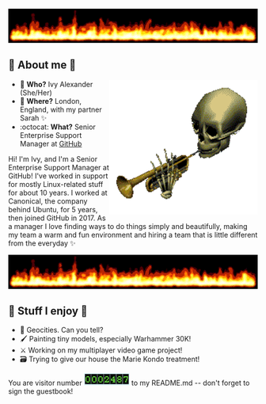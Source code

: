 
![cool flames](https://github.com/ivyharriet/ivyharriet/blob/ivyharriet-readme/cool-flames.gif)

## 👹 About me 👹

<img src="https://github.com/ivyharriet/ivyharriet/blob/ivyharriet-readme/spooky-skeleton.gif" align="right" width="300"> 

- 🌈 **Who?** Ivy Alexander (She/Her)
- 📍 **Where?** London, England, with my partner Sarah ✨
- :octocat: **What?** Senior Enterprise Support Manager at [GitHub](https://github.com)

Hi! I'm Ivy, and I'm a Senior Enterprise Support Manager at GitHub! I've worked in support for mostly Linux-related stuff for about 10 years. I worked at Canonical, the company behind Ubuntu, for 5 years, then joined GitHub in 2017. As a manager I love finding ways to do things simply and beautifully, making my team a warm and fun environment and hiring a team that is little different from the everyday ✨

![cool flames](https://github.com/ivyharriet/ivyharriet/blob/ivyharriet-readme/cool-flames.gif)

## 👹 Stuff I enjoy 👹

- 🌇 Geocities. Can you tell?
- 🖌️ Painting tiny models, especially Warhammer 30K!
- ⚔️ Working on my multiplayer video game project!
- 🗃️ Trying to give our house the Marie Kondo treatment!

You are visitor number ![visitor counter](extremely-functioning-visitor-counter.png) to my README.md -- don't forget to sign the guestbook!
